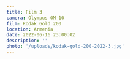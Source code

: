 ```yaml
---
title: Film 3
camera: Olympus OM-10
film: Kodak Gold 200
location: Armenia
date: 2022-06-16 23:00:02
description: ''
photo: '/uploads/kodak-gold-200-2022-3.jpg'
---
```

